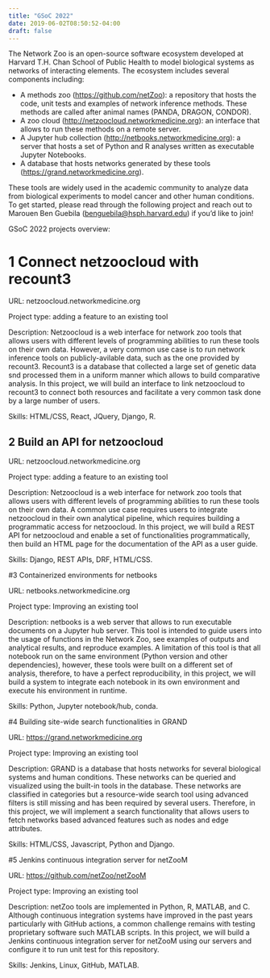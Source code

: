 ```yaml
---
title: "GSoC 2022"
date: 2019-06-02T08:50:52-04:00
draft: false
---
```


The Network Zoo is an open-source software ecosystem developed at Harvard T.H. Chan School of Public Health to model biological systems as networks of interacting elements. 
The ecosystem includes several components including:
-	A methods zoo (https://github.com/netZoo): a repository that hosts the code, unit tests and examples of network inference methods. These methods are called after animal names (PANDA, DRAGON, CONDOR).
-	A zoo cloud (http://netzoocloud.networkmedicine.org): an interface that allows to run these methods on a remote server.
-	A Jupyter hub collection (http://netbooks.networkmedicine.org): a server that hosts a set of Python and R analyses written as executable Jupyter Notebooks.
-	A database that hosts networks generated by these tools (https://grand.networkmedicine.org).

These tools are widely used in the academic community to analyze data from biological experiments to model cancer and other human conditions. To get started, please read through the following project and reach out to Marouen Ben Guebila (benguebila@hsph.harvard.edu) if you’d like to join!

GSoC 2022 projects overview:

# 1 Connect netzoocloud with recount3

URL: netzoocloud.networkmedicine.org

Project type: adding a feature to an existing tool

Description: Netzoocloud is a web interface for network zoo tools that allows users with different levels of programming abilities to run these tools on their own data. However, a very common use case is to run network inference tools on publicly-avilable data, such as the one provided by recount3. Recount3 is a database that collected a large set of genetic data snd processed them in a uniform manner which allows to build comparative analysis. In this project, we will build an interface to link netzoocloud to recount3 to connect both resources and facilitate a very common task done by a large number of users.

Skills: HTML/CSS, React, JQuery, Django, R.

## 2 Build an API for netzoocloud

URL: netzoocloud.networkmedicine.org

Project type: adding a feature to an existing tool

Description: Netzoocloud is a web interface for network zoo tools that allows users with different levels of programming abilities to run these tools on their own data. A common use case requires users to integrate netzoocloud in their own analytical pipeline, which requires building a programmatic access for netzoocloud. In this project, we will build a REST API for netzoocloud and enable a set of functionalities programmatically, then build an HTML page for the documentation of the API as a user guide.

Skills: Django, REST APIs, DRF, HTML/CSS.

#3 Containerized environments for netbooks

URL: netbooks.networkmedicine.org

Project type: Improving an existing tool

Description: netbooks is a web server that allows to run executable documents on a Jupyter hub server. This tool is intended to guide users into the usage of functions in the Network Zoo, see examples of outputs and analytical results, and reproduce examples. A limitation of this tool is that all notebook run on the same environment (Python version and other dependencies), however, these tools were built on a different set of analysis, therefore, to have a perfect reproducibility, in this project, we will build a system to integrate each notebook in its own environment and execute his environment in runtime.

Skills: Python, Jupyter notebook/hub, conda.

#4 Building site-wide search functionalities in GRAND

URL: https://grand.networkmedicine.org

Project type: Improving an existing tool

Description: GRAND is a database that hosts networks for several biological systems and human conditions. These networks can be queried and visualized using the built-in tools in the database. These networks are classified in categories but a resource-wide search tool using advanced filters is still missing and has been required by several users. Therefore, in this project, we will implement a search functionality that allows users to fetch networks based advanced features such as nodes and edge attributes.

Skills: HTML/CSS, Javascript, Python and Django.

#5 Jenkins continuous integration server for netZooM

URL: https://github.com/netZoo/netZooM

Project type: Improving an existing tool

Description: netZoo tools are implemented in Python, R, MATLAB, and C. Although continuous integration systems have improved in the past years particularly with GitHub actions, a common challenge remains with testing proprietary software such MATLAB scripts. In this project, we will build a Jenkins continuous integration server for netZooM using our servers and configure it to run unit test for this repository.

Skills: Jenkins, Linux, GitHub, MATLAB.


